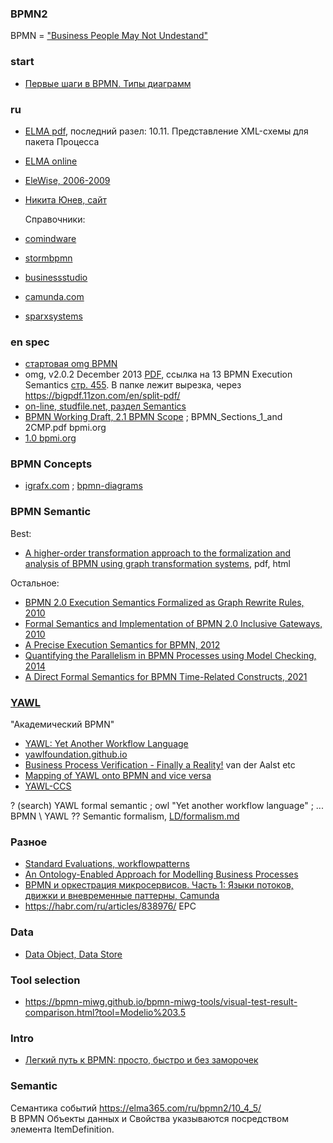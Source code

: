 ### BPMN2  
BPMN = ["Business People May Not Undestand"](https://habr.com/ru/articles/907584/#comment_28294732)
### start
- [Первые шаги в BPMN. Типы диаграмм](https://habr.com/ru/articles/891104/)
### ru 
- [ELMA pdf](https://e-learning.bmstu.ru/iu6/pluginfile.php/22476/mod_resource/content/1/BPMN_2.pdf), последний разел: 10.11. Представление XML-схемы для пакета Процесса
- [ELMA online](https://elma365.com/ru/bpmn2/)
- [EleWise, 2006-2009](https://advanced-quality-tools.ru/assets/bpmn_notation-rus.pdf)
- [Никита Юнев, сайт](https://amspur.ru/spec)

  Справочники:
- [comindware](https://www.comindware.ru/blog/%D0%BD%D0%BE%D1%82%D0%B0%D1%86%D0%B8%D1%8F-bpmn-2-0-%D1%8D%D0%BB%D0%B5%D0%BC%D0%B5%D0%BD%D1%82%D1%8B-%D0%B8-%D0%BE%D0%BF%D0%B8%D1%81%D0%B0%D0%BD%D0%B8%D0%B5/)
- [stormbpmn](https://stormbpmn.com/bpmn/elements/)
- [businessstudio](https://www.businessstudio.ru/wiki/docs/v4/doku.php/ru/csdesign/bpmodeling/bpmn_notation)
- [camunda.com](https://camunda.com/bpmn/reference/)
- [sparxsystems](https://sparxsystems.com/resources/user-guides/17.0/model-domains/bpmn-models.pdf)
### en spec
- [стартовая omg BPMN](https://www.omg.org/spec/BPMN/2.0.2/)
- omg, v2.0.2 December 2013 [PDF](https://www.omg.org/spec/BPMN/2.0.2/PDF), ссылка на 13 BPMN Execution Semantics [стр. 455](https://www.omg.org/spec/BPMN/2.0.2/PDF#page=455). В папке лежит вырезка, через https://bigpdf.11zon.com/en/split-pdf/
- [on-line, studfile.net, раздел  Semantics](https://studfile.net/preview/16431197/page:117/)
- [BPMN Working Draft, 2.1 BPMN Scope](https://web.archive.org/web/20180524224103/http://www.omg.org/bpmn/Documents/BPMN_Sections_1_and%202CMP.pdf#page=5) ; BPMN_Sections_1_and 2CMP.pdf bpmi.org
- [1.0 bpmi.org](https://scispace.com/pdf/business-process-modeling-notation-bpmn-version-1-0-4oonidlesr.pdf)
### BPMN Concepts
- [igrafx.com](https://client.igrafx.com/client/16/en/Content/igrafx/concepts_bpmn/BPMN_Concepts.htm) ; [bpmn-diagrams](https://doc.igrafx.com/doc/bpmn-diagrams-v16-3)

### BPMN Semantic
Best:
- [A higher-order transformation approach to the formalization and analysis of BPMN using graph transformation systems](https://arxiv.org/abs/2311.05243v7), pdf, html
  
Остальное:
- [BPMN 2.0 Execution Semantics Formalized as Graph Rewrite Rules, 2010](https://www.researchgate.net/publication/221448537_BPMN_20_Execution_Semantics_Formalized_as_Graph_Rewrite_Rules)
- [Formal Semantics and Implementation of BPMN 2.0 Inclusive Gateways, 2010](https://davidchristiansen.dk/pubs/wsfm2010.pdf)
- [A Precise Execution Semantics for BPMN, 2012](https://www.iaeng.org/IJCS/issues_v39/issue_1/IJCS_39_1_03.pdf)
- [Quantifying the Parallelism in BPMN Processes using Model Checking, 2014](https://www.researchgate.net/publication/266658806_Quantifying_the_Parallelism_in_BPMN_Processes_using_Model_Checking)
- [A Direct Formal Semantics for BPMN Time-Related Constructs, 2021](https://hal.science/hal-03170814/document)

### [YAWL](https://en.wikipedia.org/wiki/YAWL)
"Академический BPMN"   
- [YAWL: Yet Another Workflow Language](https://yawlfoundation.github.io/assets/files/yawlrevtech.pdf)
- [yawlfoundation.github.io](https://yawlfoundation.github.io/page3.html)
- [Business Process Verification - Finally a Reality!](https://eprints.qut.edu.au/9107/1/9107.pdf) van der Aalst etc
- [Mapping of YAWL onto BPMN and vice versa](https://stackoverflow.com/questions/59579663/mapping-of-yawl-onto-bpmn-and-vice-versa)
- [YAWL-CCS](https://ideas.repec.org/a/spr/grdene/v16y2007i3d10.1007_s10726-006-9064-4.html)

? (search) YAWL formal semantic ; owl "Yet another workflow language" ; ...
BPMN \ YAWL ?? Semantic formalism, [LD/formalism.md](https://github.com/bpmbpm/doc/blob/main/LD/formalism.md)
### Разное
- [Standard Evaluations, workflowpatterns](http://www.workflowpatterns.com/evaluations/standard/index.php)  
- [An Ontology-Enabled Approach for Modelling Business Processes](https://inria.hal.science/hal-01018376/document)
- [BPMN и оркестрация микросервисов. Часть 1: Языки потоков, движки и вневременные паттерны, Camunda](https://habr.com/ru/articles/888972/)
- https://habr.com/ru/articles/838976/ EPC
### Data
- [Data Object, Data Store](https://ya.ru/neurum/c/nauka-i-obrazovanie/q/v_chem_raznica_mezhdu_bpmn_10_i_bpmn_20_a39ad2bf)
### Tool selection
- https://bpmn-miwg.github.io/bpmn-miwg-tools/visual-test-result-comparison.html?tool=Modelio%203.5
### Intro
- [Легкий путь к BPMN: просто, быстро и без заморочек](https://habr.com/ru/articles/905894/)

### Semantic
Семантика событий https://elma365.com/ru/bpmn2/10_4_5/  
В BPMN Объекты данных и Свойства указываются посредством элемента ItemDefinition. 
